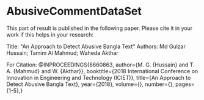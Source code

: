 # AbusiveCommentDataSet

This part of result is published in the following paper. Please cite it in your work if this helps in your research:

Title: "An Approach to Detect Abusive Bangla Text"
Authors: Md Gulzar Hussain; Tamim Al Mahmud; Waheda Akthar

For Citation: 
@INPROCEEDINGS{8660863,
  author={M. G. {Hussain} and T. A. {Mahmud} and W. {Akthar}},
  booktitle={2018 International Conference on Innovation in Engineering and Technology (ICIET)}, 
  title={An Approach to Detect Abusive Bangla Text}, 
  year={2018},
  volume={},
  number={},
  pages={1-5},}
